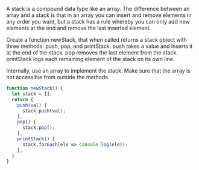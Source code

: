 A stack is a compound data type like an array. The difference between an array and a stack is that in an array you can insert and remove elements in any order you want, but a stack has a rule whereby you can only add new elements at the end and remove the last inserted element.

Create a function newStack, that when called returns a stack object with three methods: push, pop, and printStack. push takes a value and inserts it at the end of the stack. pop removes the last element from the stack. printStack logs each remaining element of the stack on its own line.

Internally, use an array to implement the stack. Make sure that the array is not accessible from outside the methods.

```JavaScript
function newStack() {
  let stack = [];
  return {
    push(val) {
      stack.push(val);
    },
    pop() {
      stack.pop();
    },
    printStack() {
      stack.forEach(ele => console.log(ele));
    },
  }
}
```
